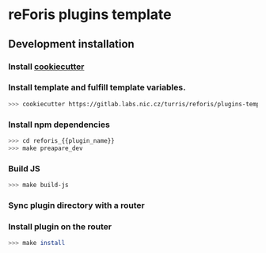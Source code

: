 # reForis plugins template

## Development installation

### Install [cookiecutter](https://cookiecutter.readthedocs.io/en/latest/)

### Install template and fulfill template variables.
```bash
>>> cookiecutter https://gitlab.labs.nic.cz/turris/reforis/plugins-template
```

### Install npm dependencies
```bash
>>> cd reforis_{{plugin_name}}
>>> make preapare_dev
```

### Build JS 
```bash
>>> make build-js
```

### Sync plugin directory with a router

### Install plugin **on the router**
```bash
>>> make install
```
